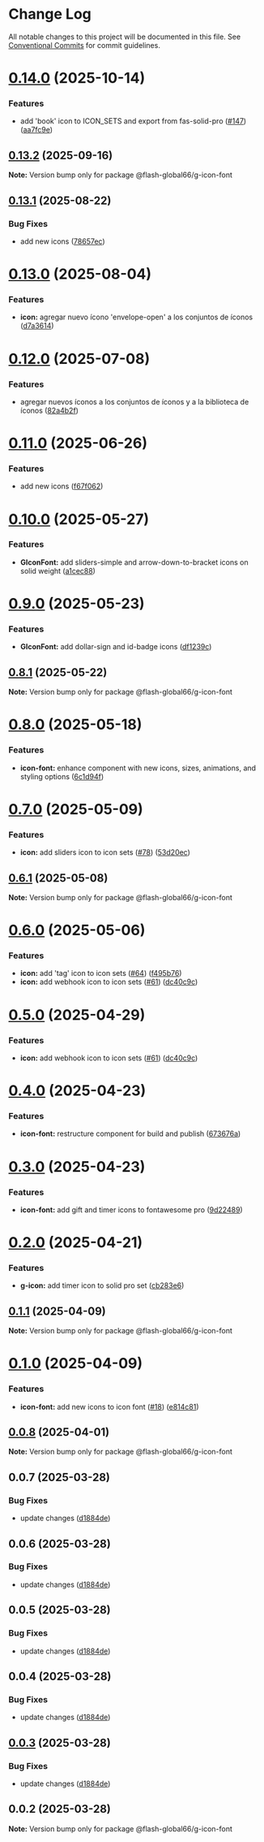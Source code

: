 # Change Log

All notable changes to this project will be documented in this file.
See [Conventional Commits](https://conventionalcommits.org) for commit guidelines.

# [0.14.0](https://github.com/Flash-Global66/global-design-system/compare/@flash-global66/g-icon-font@0.13.2...@flash-global66/g-icon-font@0.14.0) (2025-10-14)


### Features

* add 'book' icon to ICON_SETS and export from fas-solid-pro ([#147](https://github.com/Flash-Global66/global-design-system/issues/147)) ([aa7fc9e](https://github.com/Flash-Global66/global-design-system/commit/aa7fc9e8140a791f4fa9270a4b5ca4194a70741c))





## [0.13.2](https://github.com/Flash-Global66/global-design-system/compare/@flash-global66/g-icon-font@0.13.1...@flash-global66/g-icon-font@0.13.2) (2025-09-16)

**Note:** Version bump only for package @flash-global66/g-icon-font





## [0.13.1](https://github.com/Flash-Global66/global-design-system/compare/@flash-global66/g-icon-font@0.13.0...@flash-global66/g-icon-font@0.13.1) (2025-08-22)


### Bug Fixes

* add new icons ([78657ec](https://github.com/Flash-Global66/global-design-system/commit/78657ec0a35b2df14fd354fd755f97e7911d767e))





# [0.13.0](https://github.com/Flash-Global66/global-design-system/compare/@flash-global66/g-icon-font@0.12.0...@flash-global66/g-icon-font@0.13.0) (2025-08-04)


### Features

* **icon:** agregar nuevo ícono 'envelope-open' a los conjuntos de íconos ([d7a3614](https://github.com/Flash-Global66/global-design-system/commit/d7a3614886de47c5f14340915fe2e4d3bac3d0a6))





# [0.12.0](https://github.com/Flash-Global66/global-design-system/compare/@flash-global66/g-icon-font@0.11.0...@flash-global66/g-icon-font@0.12.0) (2025-07-08)


### Features

* agregar nuevos íconos a los conjuntos de íconos y a la biblioteca de íconos ([82a4b2f](https://github.com/Flash-Global66/global-design-system/commit/82a4b2f2655f6b83bae75de33f3a0741a155830b))





# [0.11.0](https://github.com/Flash-Global66/global-design-system/compare/@flash-global66/g-icon-font@0.10.0...@flash-global66/g-icon-font@0.11.0) (2025-06-26)


### Features

* add new icons ([f67f062](https://github.com/Flash-Global66/global-design-system/commit/f67f062d53ed6cb686d8aad5b404da2b64c19542))





# [0.10.0](https://github.com/Flash-Global66/global-design-system/compare/@flash-global66/g-icon-font@0.9.0...@flash-global66/g-icon-font@0.10.0) (2025-05-27)


### Features

* **GIconFont:** add sliders-simple and arrow-down-to-bracket icons on solid weight ([a1cec88](https://github.com/Flash-Global66/global-design-system/commit/a1cec88546aa87855035837b61e83551a00b63f8))





# [0.9.0](https://github.com/Flash-Global66/global-design-system/compare/@flash-global66/g-icon-font@0.8.1...@flash-global66/g-icon-font@0.9.0) (2025-05-23)


### Features

* **GIconFont:** add dollar-sign and id-badge icons ([df1239c](https://github.com/Flash-Global66/global-design-system/commit/df1239cc62ef9ce0889f9b01d155f19ff65677dd))





## [0.8.1](https://github.com/Flash-Global66/global-design-system/compare/@flash-global66/g-icon-font@0.8.0...@flash-global66/g-icon-font@0.8.1) (2025-05-22)

**Note:** Version bump only for package @flash-global66/g-icon-font





# [0.8.0](https://github.com/Flash-Global66/global-design-system/compare/@flash-global66/g-icon-font@0.7.0...@flash-global66/g-icon-font@0.8.0) (2025-05-18)


### Features

* **icon-font:** enhance component with new icons, sizes, animations, and styling options ([6c1d94f](https://github.com/Flash-Global66/global-design-system/commit/6c1d94f0fc5adefbde31ca2ca18a0f35aeab0b16))





# [0.7.0](https://github.com/Flash-Global66/global-design-system/compare/@flash-global66/g-icon-font@0.6.1...@flash-global66/g-icon-font@0.7.0) (2025-05-09)


### Features

* **icon:** add sliders icon to icon sets ([#78](https://github.com/Flash-Global66/global-design-system/issues/78)) ([53d20ec](https://github.com/Flash-Global66/global-design-system/commit/53d20ec0a68441381a371477fdc176c9c12336b6))





## [0.6.1](https://github.com/Flash-Global66/global-design-system/compare/@flash-global66/g-icon-font@0.6.0...@flash-global66/g-icon-font@0.6.1) (2025-05-08)

**Note:** Version bump only for package @flash-global66/g-icon-font





# [0.6.0](https://github.com/Flash-Global66/global-design-system/compare/@flash-global66/g-icon-font@0.4.0...@flash-global66/g-icon-font@0.6.0) (2025-05-06)


### Features

* **icon:** add 'tag' icon to icon sets ([#64](https://github.com/Flash-Global66/global-design-system/issues/64)) ([f495b76](https://github.com/Flash-Global66/global-design-system/commit/f495b76cbca30dc5f54f5bb533e499fc883e12f0))
* **icon:** add webhook icon to icon sets ([#61](https://github.com/Flash-Global66/global-design-system/issues/61)) ([dc40c9c](https://github.com/Flash-Global66/global-design-system/commit/dc40c9cd0a16db8cbe7a5093819928fa5a47b7cc))





# [0.5.0](https://github.com/Flash-Global66/global-design-system/compare/@flash-global66/g-icon-font@0.4.0...@flash-global66/g-icon-font@0.5.0) (2025-04-29)


### Features

* **icon:** add webhook icon to icon sets ([#61](https://github.com/Flash-Global66/global-design-system/issues/61)) ([dc40c9c](https://github.com/Flash-Global66/global-design-system/commit/dc40c9cd0a16db8cbe7a5093819928fa5a47b7cc))





# [0.4.0](https://github.com/Flash-Global66/global-design-system/compare/@flash-global66/g-icon-font@0.3.0...@flash-global66/g-icon-font@0.4.0) (2025-04-23)


### Features

* **icon-font:** restructure component for build and publish ([673676a](https://github.com/Flash-Global66/global-design-system/commit/673676a5493203905536d732e5f47c1ec98c8c50))





# [0.3.0](https://github.com/Flash-Global66/global-design-system/compare/@flash-global66/g-icon-font@0.2.0...@flash-global66/g-icon-font@0.3.0) (2025-04-23)


### Features

* **icon-font:** add gift and timer icons to fontawesome pro ([9d22489](https://github.com/Flash-Global66/global-design-system/commit/9d22489f423a047f490694208f8a3c0c0e7335d2))





# [0.2.0](https://github.com/Flash-Global66/global-design-system/compare/@flash-global66/g-icon-font@0.1.1...@flash-global66/g-icon-font@0.2.0) (2025-04-21)


### Features

* **g-icon:** add timer icon to solid pro set ([cb283e6](https://github.com/Flash-Global66/global-design-system/commit/cb283e6218539a010e085f32f84b478ac66e30d7))





## [0.1.1](https://github.com/Flash-Global66/global-design-system/compare/@flash-global66/g-icon-font@0.1.0...@flash-global66/g-icon-font@0.1.1) (2025-04-09)

**Note:** Version bump only for package @flash-global66/g-icon-font





# [0.1.0](https://github.com/Flash-Global66/global-design-system/compare/@flash-global66/g-icon-font@0.0.8...@flash-global66/g-icon-font@0.1.0) (2025-04-09)


### Features

* **icon-font:** add new icons to icon font ([#18](https://github.com/Flash-Global66/global-design-system/issues/18)) ([e814c81](https://github.com/Flash-Global66/global-design-system/commit/e814c81f765e6c3d212fe9f381463a11b2dc8dad))





## [0.0.8](https://github.com/Flash-Global66/global-design-system/compare/@flash-global66/g-icon-font@0.0.7...@flash-global66/g-icon-font@0.0.8) (2025-04-01)

**Note:** Version bump only for package @flash-global66/g-icon-font





## 0.0.7 (2025-03-28)


### Bug Fixes

* update changes ([d1884de](https://github.com/Flash-Global66/global-design-system/commit/d1884de11e4e9522c2d6912d932122a75aabf9e7))





## 0.0.6 (2025-03-28)


### Bug Fixes

* update changes ([d1884de](https://github.com/Flash-Global66/global-design-system/commit/d1884de11e4e9522c2d6912d932122a75aabf9e7))





## 0.0.5 (2025-03-28)


### Bug Fixes

* update changes ([d1884de](https://github.com/Flash-Global66/global-design-system/commit/d1884de11e4e9522c2d6912d932122a75aabf9e7))





## 0.0.4 (2025-03-28)


### Bug Fixes

* update changes ([d1884de](https://github.com/Flash-Global66/global-design-system/commit/d1884de11e4e9522c2d6912d932122a75aabf9e7))





## [0.0.3](https://github.com/Flash-Global66/global-design-system/compare/@flash-global66/g-icon-font@0.0.2...@flash-global66/g-icon-font@0.0.3) (2025-03-28)


### Bug Fixes

* update changes ([d1884de](https://github.com/Flash-Global66/global-design-system/commit/d1884de11e4e9522c2d6912d932122a75aabf9e7))





## 0.0.2 (2025-03-28)

**Note:** Version bump only for package @flash-global66/g-icon-font
